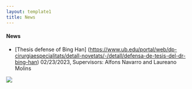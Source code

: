 ```yaml
---
layout: template1
title: News
---
```


#### News

- [Thesis defense of Bing Han] (https://www.ub.edu/portal/web/dp-cirurgiaespecialitats/detall-novetats/-/detall/defensa-de-tesis-del-dr-bing-han)
02/23/2023, Supervisors: Alfons Navarro and Laureano Molins
<img data-u="image" src="../assets/logos/tesis_bing.jpg"/>
